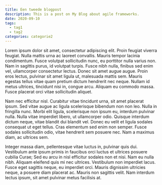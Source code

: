 ```yaml
---
title: Een tweede blogpost
description: This is a post on My Blog about agile frameworks.
date: 2020-09-10
tags:
  - tag1
  - tag2
categories: categorie2
---
```


Lorem ipsum dolor sit amet, consectetur adipiscing elit. Proin feugiat viverra feugiat. Nulla mattis urna ac laoreet convallis. Mauris tempor lacinia condimentum. Fusce volutpat sollicitudin nunc, eu porttitor nulla varius non. Nam in sagittis purus, id volutpat turpis. Fusce nibh nulla, finibus sed enim vel, ullamcorper consectetur lectus. Donec sit amet augue augue. Proin eros lectus, pulvinar sit amet ligula ut, malesuada mattis sem. Mauris egestas tellus vitae quam pretium dictum hendrerit nec neque. Nullam id metus ultrices, tincidunt nisi in, congue arcu. Aliquam eu commodo massa. Fusce placerat orci vitae sollicitudin aliquet.

Nam nec efficitur nisl. Curabitur vitae tincidunt urna, sit amet placerat ipsum. Sed vitae augue ac ligula scelerisque bibendum non non leo. Nulla in fringilla nunc. Morbi elit ligula, scelerisque non ipsum eu, interdum pulvinar nulla. Nulla vitae imperdiet libero, ut ullamcorper odio. Quisque interdum dictum neque, vitae blandit dui blandit vel. Donec eu velit et ligula sodales consequat ut eget tellus. Cras elementum sed enim non semper. Fusce sodales sollicitudin odio, vitae hendrerit sem posuere nec. Nam a maximus diam, ac ultrices sem.

Integer massa diam, pellentesque vitae luctus in, pulvinar quis dui. Vestibulum ante ipsum primis in faucibus orci luctus et ultrices posuere cubilia Curae; Sed eu arcu in nisl efficitur sodales non et nisi. Nam eu nulla nibh. Aliquam eleifend quis mi nec ultrices. Vestibulum non imperdiet lacus. Fusce eget sagittis neque, eu imperdiet orci. Mauris dignissim ultricies neque, a posuere diam placerat ac. Mauris non sagittis velit. Nam interdum lectus ipsum, sit amet pulvinar metus facilisis at.
